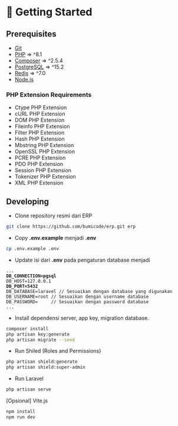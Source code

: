 # 📍 Getting Started

## Prerequisites

* [Git](https://git-scm.com/)
* [PHP](https://php.net/) => ^8.1
* [Composer](https://getcomposer.org/) => ^2.5.4
* [PostgreSQL](https://www.postgresql.org/) => ^15.2
* [Redis](https://redis.io/) => ^7.0
* [Node.js](https://nodejs.org/en/download/)

### PHP Extension Requirements

* Ctype PHP Extension
* cURL PHP Extension
* DOM PHP Extension
* Fileinfo PHP Extension
* Filter PHP Extension
* Hash PHP Extension
* Mbstring PHP Extension
* OpenSSL PHP Extension
* PCRE PHP Extension
* PDO PHP Extension
* Session PHP Extension
* Tokenizer PHP Extension
* XML PHP Extension

## Developing

* Clone repository resmi dari ERP

```bash
git clone https://github.com/bumicode/erp.git erp
```

* Copy **.env.example** menjadi **.env**

```bash
cp .env.example .env
```

* Update isi dari **.env** pada pengaturan database menjadi

<pre class="language-bash" data-title=".env" data-overflow="wrap"><code class="lang-bash">...
<strong>DB_CONNECTION=pgsql
</strong>DB_HOST=127.0.0.1 
<strong>DB_PORT=5432
</strong>DB_DATABASE=laravel // Sesuaikan dengan database yang digunakan
DB_USERNAME=root // Sesuaikan dengan username database
DB_PASSWORD=     // Sesuaikan dengan password database
...
</code></pre>

* Install dependensi server, app key, migration database.

```bash
composer install
php artisan key:generate
php artisan migrate --seed
```

* Run Shiled (Roles and Permissions)

```bash
php artisan shield:generate
php artisan shield:super-admin
```

* Run Laravel

```bash
php artisan serve
```

\[Opsional] Vite.js

```bash
npm install
npm run dev
```
